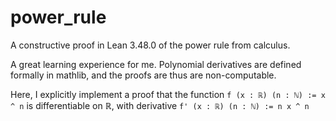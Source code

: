 # power_rule
A constructive proof in Lean 3.48.0 of the power rule from calculus.

A great learning experience for me. Polynomial derivatives are defined formally in mathlib, and the proofs are thus are non-computable.

Here, I explicitly implement a proof that the function ```f (x : ℝ) (n : ℕ) := x ^ n``` is differentiable on ℝ, 
with derivative ```f' (x : ℝ) (n : ℕ) := n x ^ n```
